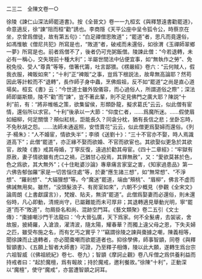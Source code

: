 二三二　全陳文卷一○

徐陵《諫仁山深法師罷道書》。按《全晉文》卷一一九桓玄《與釋慧遠書勸罷道》，命意適反，徐“諫”阻而桓“勸”誘也。李商隱《天平公座中呈令狐令公，時蔡京在坐，京曾爲僧徒，故有第五句》：“白足禪僧思敗道”；“罷道”者，思凡而竟還俗，如馮惟敏《僧尼共犯》所寫是也，“敗道”者，破戒而未還俗，如徐渭《玉禪師翠鄉一夢》所寫是也。前者爲僧不了，後者仍可充粥飯僧。陵諫此僧：“今若退轉，未必有一稱心，交失現前十種大利”；半屬世間法中佔便宜事，如“無執作之勞”、免税免役、受人“尊貴”等等，借箸代籌，吐言鄙猥。《楞嚴經》卷六：“云何賊人，假我衣服，裨販如來”；“十利”正“裨販”之事，豈爲下根説法，故卑無高論耶？然苟因此等計較而不“退轉”，長作師子身中蟲，烹佛煅祖，反不如“罷道”之尚是直心道場矣。桓玄《書》云：“今世道士雖外毁儀容，而心過俗人，所謂道俗之際”；深法師即屬斯類，陵不“勸”而“諫”，豈不著此輩，則不足見佛門之廣大耶？陳説“十利”前，有：“將非帷帳之策，欲集留侯，形類卧龍，擬求葛氏”云云，似此僧有宦情，還俗所以求官。“十利”後承以一大節：“仰度仁者，……爲魔所迷。……假使眉如細柳，何足關懷？頰似紅桃，詎能長久？同衾分枕，猶有長信之悲；坐卧忘時，不免秋胡之怨。……法師未通返照，安悟賣花”云云，似此僧更爲娶婦而還俗。《列子·楊朱》：“人不婚宦，情欲失半”；李頎《送劉十》：“三十不官亦不娶，時人焉識道高下”；此僧“罷道”，亦正緣不娶而欲婚、不官而欲宦也。其欲娶似更急於其欲官，故陵《書》戒其毋婚，丁寧反復，遠過於勸其毋宦。《四十二章經》：“牢獄有原赦，妻子情欲雖有虎口之禍，己猶甘心投焉，其罪無赦”，又：“愛欲莫甚於色，色之爲欲，其大無外”；《十住毗婆沙論》專章痛言家室之害，《知家過患品》第一六佛告郁伽羅“家是一切苦惱住處”等，於妻“應生諸三想”，如“無常想”、“不淨想”、“羅剎想”、“大貓狸想”等。今“魔迷”罷道，端由“頰桃”、“眉柳”，佛言不虚而佛誡無用矣。雖然，“没頭髮浪子、有房室如來”，六朝不少概見（參觀《全宋文》論周朗《上書獻讜言》），梵嫂、貼夫，無須“罷道”。此僧爲娶妻而必還俗，則未還俗時，凡心即動，清規尚守，已屬難能而未可厚非；其退轉適見舉動光明，寧“罷道”而不“敗道”，勿屑掛名和尚、混跡空門耳。《藝文類聚》卷二五引《文士傳》：“棗據嘲沙門干法龍曰：‘今大晉弘廣，天下爲家。何不全髮膚，去袈裟，舍故服，披綺羅，入滄浪，濯清波，隨太陽，耀春華？而獨上違父母之恩，下失夫婦之匹，雖受布施之名，而有乞丐之實乎？’”竊謂徐陵之諫與棗據之嘲，陳義相等，聞徐諫而止退轉者，亦必聞棗嘲而欲罷道者也。抑徐學佛，師事智顗，同卷《與釋智顗書》、《五願上智者大師書》可證，乃至釋子相傳，陵以此大願，遂轉生爲台宗六祖智威（《佛祖統紀》卷七、卷九）；智顗《摩訶止觀》卷八斥僧之爲供養利益而持戒者曰：“起於魔檀，爲有報故；持於魔戒，邀利餐故。”徐陳“十利”，正動深以“魔檀”，使守“魔戒”，亦當遭智顗之訶耳。